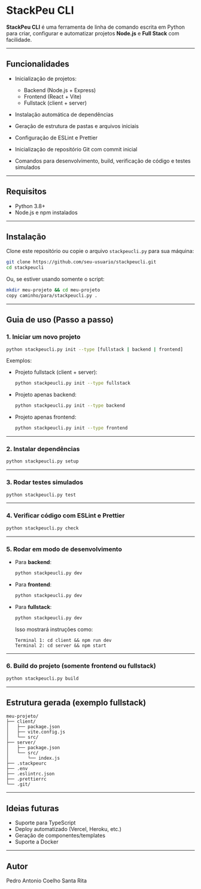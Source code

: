 # StackPeu CLI

**StackPeu CLI** é uma ferramenta de linha de comando escrita em Python para criar, configurar e automatizar projetos **Node.js** e **Full Stack** com facilidade.

---

## Funcionalidades

- Inicialização de projetos:

  - Backend (Node.js + Express)
  - Frontend (React + Vite)
  - Fullstack (client + server)

- Instalação automática de dependências

- Geração de estrutura de pastas e arquivos iniciais

- Configuração de ESLint e Prettier

- Inicialização de repositório Git com commit inicial

- Comandos para desenvolvimento, build, verificação de código e testes simulados

---

## Requisitos

- Python 3.8+
- Node.js e npm instalados

---

## Instalação

Clone este repositório ou copie o arquivo `stackpeucli.py` para sua máquina:

```bash
git clone https://github.com/seu-usuario/stackpeucli.git
cd stackpeucli
```

Ou, se estiver usando somente o script:

```bash
mkdir meu-projeto && cd meu-projeto
copy caminho/para/stackpeucli.py .
```

---

## Guia de uso (Passo a passo)

### 1. Iniciar um novo projeto

```bash
python stackpeucli.py init --type [fullstack | backend | frontend]
```

Exemplos:

- Projeto fullstack (client + server):

  ```bash
  python stackpeucli.py init --type fullstack
  ```

- Projeto apenas backend:

  ```bash
  python stackpeucli.py init --type backend
  ```

- Projeto apenas frontend:

  ```bash
  python stackpeucli.py init --type frontend
  ```

---

### 2. Instalar dependências

```bash
python stackpeucli.py setup
```

---

### 3. Rodar testes simulados

```bash
python stackpeucli.py test
```

---

### 4. Verificar código com ESLint e Prettier

```bash
python stackpeucli.py check
```

---

### 5. Rodar em modo de desenvolvimento

- Para **backend**:

  ```bash
  python stackpeucli.py dev
  ```

- Para **frontend**:

  ```bash
  python stackpeucli.py dev
  ```

- Para **fullstack**:

  ```bash
  python stackpeucli.py dev
  ```

  Isso mostrará instruções como:

  ```
  Terminal 1: cd client && npm run dev
  Terminal 2: cd server && npm start
  ```

---

### 6. Build do projeto (somente frontend ou fullstack)

```bash
python stackpeucli.py build
```

---

## Estrutura gerada (exemplo fullstack)

```
meu-projeto/
├── client/
│   ├── package.json
│   ├── vite.config.js
│   └── src/
├── server/
│   ├── package.json
│   └── src/
│       └── index.js
├── .stackpeurc
├── .env
├── .eslintrc.json
├── .prettierrc
└── .git/
```

---

## Ideias futuras

- Suporte para TypeScript
- Deploy automatizado (Vercel, Heroku, etc.)
- Geração de componentes/templates
- Suporte a Docker

---

## Autor

Pedro Antonio Coelho Santa Rita




